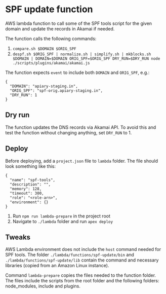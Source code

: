 # SPF update function

AWS lambda function to call some of the SPF tools script for the given domain and update the records in Akamai if needed.

The function calls the following commands:

1. `compare.sh $DOMAIN $ORIG_SPF`
1. `despf.sh $ORIG_SPF | normalize.sh | simplify.sh | mkblocks.sh $DOMAIN | DOMAIN=$DOMAIN ORIG_SPF=$ORIG_SPF DRY_RUN=$DRY_RUN node ./scripts/plugins/akamai/akamai.js`

The function expects `event` to include both `DOMAIN` and `ORIG_SPF`, e.g.:

```
{
  "DOMAIN": "apiary-staging.in",
  "ORIG_SPF": "spf-orig.apiary-staging.in",
  "DRY_RUN": 1
}
```

## Dry run

The function updates the DNS records via Akamai API. To avoid this and test the function without changing anything, set `DRY_RUN` to 1.

## Deploy

Before deploying, add a `project.json` file to `lambda` folder. The file should look something like this:

```
{
  "name": "spf-tools",
  "description": "",
  "memory": 128,
  "timeout": 300,
  "role": "<role-arn>",
  "environment": {}
}
```

1. Run `npm run lambda-prepare` in the project root
1. Navigate to `./lambda` folder and run `apex deploy`

## Tweaks

AWS Lambda environment does not include the `host` command needed for SPF tools. The folder `./lambda/functions/spf-update/bin` and `./lambda/functions/spf-update/lib` contain the command and necessary libraries (copied from an Amazon Linux instance).

Command `lambda-prepare` copies the files needed to the function folder. The files include the scripts from the root folder and the following folders: node_modules, include and plugins.
